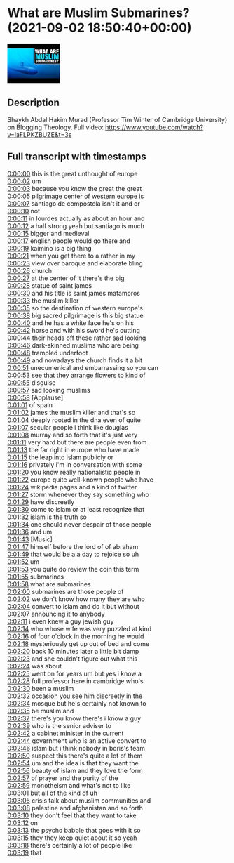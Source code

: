 # What are Muslim Submarines? (2021-09-02 18:50:40+00:00)

![alt What are Muslim Submarines?](2JUSe1VPljs.jpg "What are Muslim Submarines?")

## Description

Shaykh Abdal Hakim Murad (Professor Tim Winter of Cambridge University) on Blogging Theology. Full video: https://www.youtube.com/watch?v=laFLPKZBUZE&t=3s



## Full transcript with timestamps

[0:00:00](https://youtu.be/2JUSe1VPljs?t=0) this is the great unthought of europe  
[0:00:02](https://youtu.be/2JUSe1VPljs?t=2) um  
[0:00:03](https://youtu.be/2JUSe1VPljs?t=3) because you know the great the great  
[0:00:05](https://youtu.be/2JUSe1VPljs?t=5) pilgrimage center of western europe is  
[0:00:07](https://youtu.be/2JUSe1VPljs?t=7) santiago de compostela isn't it and or  
[0:00:10](https://youtu.be/2JUSe1VPljs?t=10) not  
[0:00:11](https://youtu.be/2JUSe1VPljs?t=11) in lourdes actually as about an hour and  
[0:00:12](https://youtu.be/2JUSe1VPljs?t=12) a half strong yeah but santiago is much  
[0:00:15](https://youtu.be/2JUSe1VPljs?t=15) bigger and medieval  
[0:00:17](https://youtu.be/2JUSe1VPljs?t=17) english people would go there and  
[0:00:19](https://youtu.be/2JUSe1VPljs?t=19) kaimino is a big thing  
[0:00:21](https://youtu.be/2JUSe1VPljs?t=21) when you get there to a rather in my  
[0:00:23](https://youtu.be/2JUSe1VPljs?t=23) view over baroque and elaborate bling  
[0:00:26](https://youtu.be/2JUSe1VPljs?t=26) church  
[0:00:27](https://youtu.be/2JUSe1VPljs?t=27) at the center of it there's the big  
[0:00:28](https://youtu.be/2JUSe1VPljs?t=28) statue of saint james  
[0:00:30](https://youtu.be/2JUSe1VPljs?t=30) and his title is saint james matamoros  
[0:00:33](https://youtu.be/2JUSe1VPljs?t=33) the muslim killer  
[0:00:35](https://youtu.be/2JUSe1VPljs?t=35) so the destination of western europe's  
[0:00:38](https://youtu.be/2JUSe1VPljs?t=38) big sacred pilgrimage is this big statue  
[0:00:40](https://youtu.be/2JUSe1VPljs?t=40) and he has a white face he's on his  
[0:00:42](https://youtu.be/2JUSe1VPljs?t=42) horse and with his sword he's cutting  
[0:00:44](https://youtu.be/2JUSe1VPljs?t=44) their heads off these rather sad looking  
[0:00:46](https://youtu.be/2JUSe1VPljs?t=46) dark-skinned muslims who are being  
[0:00:48](https://youtu.be/2JUSe1VPljs?t=48) trampled underfoot  
[0:00:49](https://youtu.be/2JUSe1VPljs?t=49) and nowadays the church finds it a bit  
[0:00:51](https://youtu.be/2JUSe1VPljs?t=51) unecumenical and embarrassing so you can  
[0:00:53](https://youtu.be/2JUSe1VPljs?t=53) see that they arrange flowers to kind of  
[0:00:55](https://youtu.be/2JUSe1VPljs?t=55) disguise  
[0:00:57](https://youtu.be/2JUSe1VPljs?t=57) sad looking muslims  
[0:00:58](https://youtu.be/2JUSe1VPljs?t=58) [Applause]  
[0:01:01](https://youtu.be/2JUSe1VPljs?t=61) of spain  
[0:01:02](https://youtu.be/2JUSe1VPljs?t=62) james the muslim killer and that's so  
[0:01:04](https://youtu.be/2JUSe1VPljs?t=64) deeply rooted in the dna even of quite  
[0:01:07](https://youtu.be/2JUSe1VPljs?t=67) secular people i think like douglas  
[0:01:08](https://youtu.be/2JUSe1VPljs?t=68) murray and so forth that it's just very  
[0:01:11](https://youtu.be/2JUSe1VPljs?t=71) very hard but there are people even from  
[0:01:13](https://youtu.be/2JUSe1VPljs?t=73) the far right in europe who have made  
[0:01:15](https://youtu.be/2JUSe1VPljs?t=75) the leap into islam publicly or  
[0:01:16](https://youtu.be/2JUSe1VPljs?t=76) privately i'm in conversation with some  
[0:01:20](https://youtu.be/2JUSe1VPljs?t=80) you know really nationalistic people in  
[0:01:22](https://youtu.be/2JUSe1VPljs?t=82) europe quite well-known people who have  
[0:01:24](https://youtu.be/2JUSe1VPljs?t=84) wikipedia pages and a kind of twitter  
[0:01:27](https://youtu.be/2JUSe1VPljs?t=87) storm whenever they say something who  
[0:01:29](https://youtu.be/2JUSe1VPljs?t=89) have discreetly  
[0:01:30](https://youtu.be/2JUSe1VPljs?t=90) come to islam or at least recognize that  
[0:01:32](https://youtu.be/2JUSe1VPljs?t=92) islam is the truth so  
[0:01:34](https://youtu.be/2JUSe1VPljs?t=94) one should never despair of those people  
[0:01:36](https://youtu.be/2JUSe1VPljs?t=96) and um  
[0:01:43](https://youtu.be/2JUSe1VPljs?t=103) [Music]  
[0:01:47](https://youtu.be/2JUSe1VPljs?t=107) himself before the lord of of abraham  
[0:01:49](https://youtu.be/2JUSe1VPljs?t=109) that would be a a day to rejoice so uh  
[0:01:52](https://youtu.be/2JUSe1VPljs?t=112) um  
[0:01:53](https://youtu.be/2JUSe1VPljs?t=113) you quite do review the coin this term  
[0:01:55](https://youtu.be/2JUSe1VPljs?t=115) submarines  
[0:01:58](https://youtu.be/2JUSe1VPljs?t=118) what are submarines  
[0:02:00](https://youtu.be/2JUSe1VPljs?t=120) submarines are those people of  
[0:02:02](https://youtu.be/2JUSe1VPljs?t=122) we don't know how many they are who  
[0:02:04](https://youtu.be/2JUSe1VPljs?t=124) convert to islam and do it but without  
[0:02:07](https://youtu.be/2JUSe1VPljs?t=127) announcing it to anybody  
[0:02:11](https://youtu.be/2JUSe1VPljs?t=131) i even knew a guy jewish guy  
[0:02:14](https://youtu.be/2JUSe1VPljs?t=134) who whose wife was very puzzled at kind  
[0:02:16](https://youtu.be/2JUSe1VPljs?t=136) of four o'clock in the morning he would  
[0:02:18](https://youtu.be/2JUSe1VPljs?t=138) mysteriously get up out of bed and come  
[0:02:20](https://youtu.be/2JUSe1VPljs?t=140) back 10 minutes later a little bit damp  
[0:02:23](https://youtu.be/2JUSe1VPljs?t=143) and she couldn't figure out what this  
[0:02:24](https://youtu.be/2JUSe1VPljs?t=144) was about  
[0:02:25](https://youtu.be/2JUSe1VPljs?t=145) went on for years um but yes i know a  
[0:02:28](https://youtu.be/2JUSe1VPljs?t=148) full professor here in cambridge who's  
[0:02:30](https://youtu.be/2JUSe1VPljs?t=150) been a muslim  
[0:02:32](https://youtu.be/2JUSe1VPljs?t=152) occasion you see him discreetly in the  
[0:02:34](https://youtu.be/2JUSe1VPljs?t=154) mosque but he's certainly not known to  
[0:02:35](https://youtu.be/2JUSe1VPljs?t=155) be muslim and  
[0:02:37](https://youtu.be/2JUSe1VPljs?t=157) there's you know there's i know a guy  
[0:02:39](https://youtu.be/2JUSe1VPljs?t=159) who is the senior adviser to  
[0:02:42](https://youtu.be/2JUSe1VPljs?t=162) a cabinet minister in the current  
[0:02:44](https://youtu.be/2JUSe1VPljs?t=164) government who is an active convert to  
[0:02:46](https://youtu.be/2JUSe1VPljs?t=166) islam but i think nobody in boris's team  
[0:02:50](https://youtu.be/2JUSe1VPljs?t=170) suspect this there's quite a lot of them  
[0:02:54](https://youtu.be/2JUSe1VPljs?t=174) um and the idea is that they want the  
[0:02:56](https://youtu.be/2JUSe1VPljs?t=176) beauty of islam and they love the form  
[0:02:57](https://youtu.be/2JUSe1VPljs?t=177) of prayer and the purity of the  
[0:02:59](https://youtu.be/2JUSe1VPljs?t=179) monotheism and what's not to like  
[0:03:01](https://youtu.be/2JUSe1VPljs?t=181) but all of the kind of uh  
[0:03:05](https://youtu.be/2JUSe1VPljs?t=185) crisis talk about muslim communities and  
[0:03:08](https://youtu.be/2JUSe1VPljs?t=188) palestine and afghanistan and so forth  
[0:03:10](https://youtu.be/2JUSe1VPljs?t=190) they don't feel that they want to take  
[0:03:12](https://youtu.be/2JUSe1VPljs?t=192) on  
[0:03:13](https://youtu.be/2JUSe1VPljs?t=193) the psycho babble that goes with it so  
[0:03:15](https://youtu.be/2JUSe1VPljs?t=195) they they keep quiet about it so yeah  
[0:03:18](https://youtu.be/2JUSe1VPljs?t=198) there's certainly a lot of people like  
[0:03:19](https://youtu.be/2JUSe1VPljs?t=199) that  
